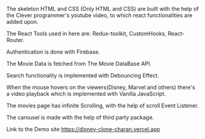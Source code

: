 The skeleton HTML and CSS (Only HTML and CSS) are built with the help of the Clever programmer's youtube video, to which react functionalities are added upon. 

The React Tools used in here are: Redux-toolkit, CustomHooks, React-Router.

Authentication is done with Firebase.

The Movie Data is fetched from The Movie DataBase API.

Search functionality is implemented with Debouncing Effect.

When the mouse hovers on the viewers(Disney, Marvel and others) there's a video playback which is implemented with Vanilla JavaScript.

The movies page has infinite Scrolling, with the help of scroll Event Listener.

The carousel is made with the help of third party package.

Link to the Demo site https://disney-clone-charan.vercel.app
